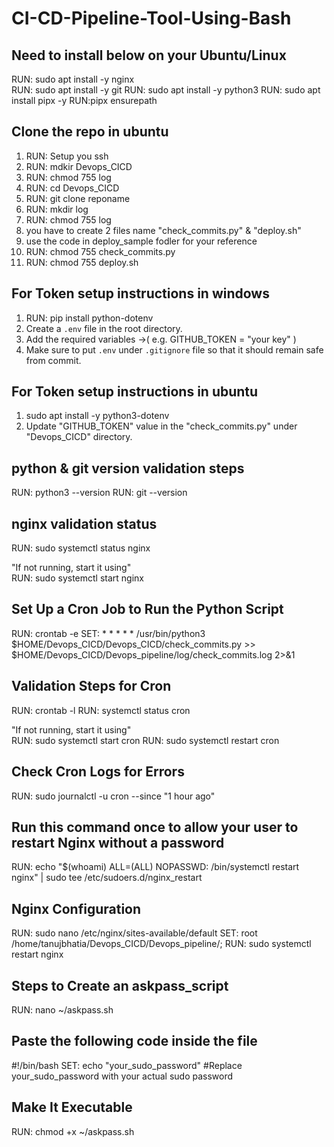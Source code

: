 # CI-CD-Pipeline-Tool-Using-Bash

## Need to install below on your Ubuntu/Linux 
RUN: sudo apt install -y nginx  
RUN: sudo apt install -y git 
RUN: sudo apt install -y python3 
RUN: sudo apt install pipx -y 
RUN:pipx ensurepath 
 
## Clone the repo in ubuntu 
1. RUN: Setup you ssh 
2. RUN: mdkir Devops_CICD 
3. RUN: chmod 755 log 
4. RUN: cd Devops_CICD 
5. RUN: git clone reponame 
6. RUN: mkdir log 
7. RUN: chmod 755 log 
8. you have to create 2 files name "check_commits.py" & "deploy.sh" 
9. use the code in deploy_sample fodler for your reference 
10. RUN: chmod 755 check_commits.py 
11. RUN: chmod 755 deploy.sh 
 
## For Token setup instructions in windows 
1. RUN: pip install python-dotenv 
2. Create a `.env` file in the root directory. 
3. Add the required variables ->( e.g. GITHUB_TOKEN = "your key" ) 
4. Make sure to put `.env` under `.gitignore` file so that it should remain safe from commit. 
 
## For Token setup instructions in ubuntu 
1. sudo apt install -y python3-dotenv 
2. Update "GITHUB_TOKEN" value in the "check_commits.py" under "Devops_CICD" directory. 
 
## python & git version validation steps  
RUN: python3 --version 
RUN: git --version  
 
## nginx validation status 
RUN: sudo systemctl status nginx 
 
"If not running, start it using"  
RUN: sudo systemctl start nginx 
 
##  Set Up a Cron Job to Run the Python Script 
RUN: crontab -e 
SET: * * * * * /usr/bin/python3 $HOME/Devops_CICD/Devops_CICD/check_commits.py >> $HOME/Devops_CICD/Devops_pipeline/log/check_commits.log 2>&1 
 
## Validation Steps for Cron 
RUN: crontab -l 
RUN: systemctl status cron 
 
"If not running, start it using"  
RUN: sudo systemctl start cron 
RUN: sudo systemctl restart cron 
 
## Check Cron Logs for Errors 
RUN: sudo journalctl -u cron --since "1 hour ago" 
 
## Run this command once to allow your user to restart Nginx without a password 
RUN: echo "$(whoami) ALL=(ALL) NOPASSWD: /bin/systemctl restart nginx" | sudo tee /etc/sudoers.d/nginx_restart 
 
## Nginx Configuration 
RUN: sudo nano /etc/nginx/sites-available/default 
SET: root /home/tanujbhatia/Devops_CICD/Devops_pipeline/; 
RUN: sudo systemctl restart nginx 
 
## Steps to Create an askpass_script 
RUN: nano ~/askpass.sh 
 
## Paste the following code inside the file 
#!/bin/bash 
SET: echo "your_sudo_password" #Replace your_sudo_password with your actual sudo password 
 
## Make It Executable 
RUN: chmod +x ~/askpass.sh